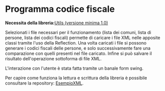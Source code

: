 # Programma codice fiscale

**Necessita della libreria:**[Utils (versione minima 1.0)](https://github.com/ThatCmd/Utils/releases/tag/1.0)

Selezionati i file necessari per il funzionamento (lista dei comuni, lista di persone, lista dei codici fiscali) permette di caricare i file XML nelle apposite classi tramite l'uso della Reflection.
Una volta caricati i file si possono generare i codici fiscali delle persone, e solo successivamente fare una comparazione con quelli presenti nel file caricato. Infine si  può salvare il risultato dell'operazione sottoforma di file XML.

L'interazione con l'utente è stata fatta tramite un banale form swing.

Per capire come funziona la lettura e scrittura della libreria è possibile consultare la repository: [EsempioXML](https://github.com/ThatCmd/EsempioXML).
